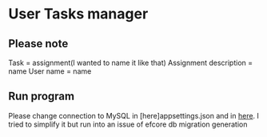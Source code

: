 # User Tasks manager

## Please note
Task = assignment(I wanted to name it like that)
Assignment description = name
User name = name

## Run program

Please change connection to MySQL in [here]appsettings.json and in [here](UserTasks.Infrastructure/Persistance/UserAssignmentsDbContext.cs). I tried to simplify it but
run into an issue of efcore db migration generation

